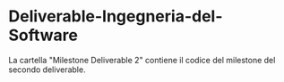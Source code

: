 # Deliverable-Ingegneria-del-Software

La cartella "Milestone Deliverable 2" contiene il codice del milestone del secondo deliverable.
